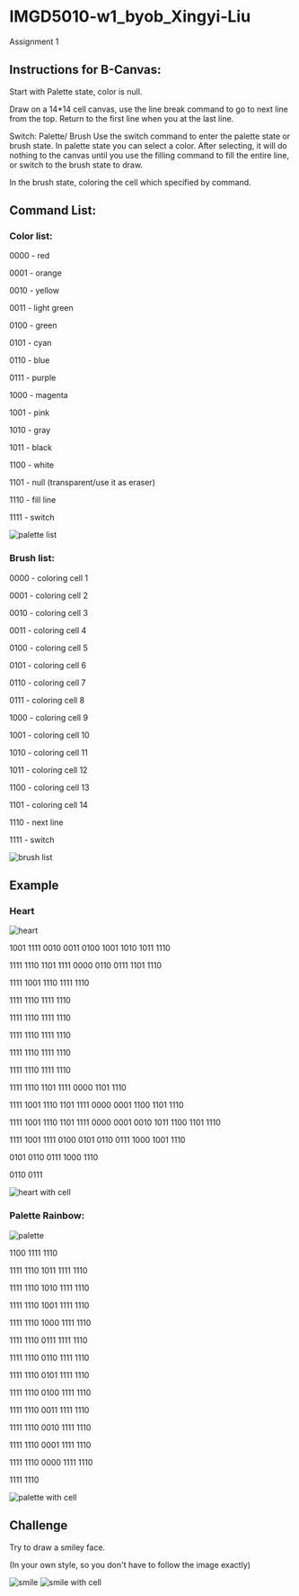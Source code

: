 # IMGD5010-w1_byob_Xingyi-Liu
Assignment 1

## Instructions for B-Canvas:
Start with Palette state, color is null.

Draw on a 14*14 cell canvas, use the line break command to go to next line from the top. Return to the first line when you at the last line.

Switch: Palette/ Brush
Use the switch command to enter the palette state or brush state. In palette state you can select a color. After selecting, it will do nothing to the canvas until you use the filling command to fill the entire line, or switch to the brush state to draw.

In the brush state, coloring the cell which specified by command.


## Command List:
### Color list:
0000 - red

0001 - orange

0010 - yellow

0011 - light green

0100 - green

0101 - cyan

0110 - blue

0111 - purple

1000 - magenta

1001 - pink

1010 - gray 

1011 - black

1100 - white 

1101 - null 
(transparent/use it as eraser)

1110 - fill line

1111 - switch

![palette list](https://github.com/user-attachments/assets/2bdd5834-0207-4f8d-b1fd-ecc62c62fdf0)

### Brush list:
0000 - coloring cell 1

0001 - coloring cell 2

0010 - coloring cell 3

0011 - coloring cell 4

0100 - coloring cell 5

0101 - coloring cell 6

0110 - coloring cell 7

0111 - coloring cell 8

1000 - coloring cell 9

1001 - coloring cell 10

1010 - coloring cell 11

1011 - coloring cell 12

1100 - coloring cell 13

1101 - coloring cell 14

1110 - next line

1111 - switch

![brush list](https://github.com/user-attachments/assets/f52af3fe-ba32-4261-825b-ae16c52a42d9)




## Example
### Heart
![heart](https://github.com/user-attachments/assets/e4353a76-1c42-42e6-a182-c78e65fd1b1d)

1001 1111 0010 0011 0100 1001 1010 1011 1110

1111 1110 1101 1111 0000 0110 0111 1101 1110

1111 1001 1110 1111 1110

1111 1110 1111 1110

1111 1110 1111 1110

1111 1110 1111 1110

1111 1110 1111 1110

1111 1110 1111 1110

1111 1110 1101 1111 0000 1101 1110

1111 1001 1110 1101 1111 0000 0001 1100 1101 1110

1111 1001 1110 1101 1111 0000 0001 0010 1011 1100 1101 1110

1111 1001 1111 0100 0101 0110 0111 1000 1001 1110

0101 0110 0111 1000 1110

0110 0111

![heart with cell](https://github.com/user-attachments/assets/eef37a7b-0a18-4ed4-82ad-d4c6938bedc7)


### Palette Rainbow:
![palette](https://github.com/user-attachments/assets/5dd62788-40fe-4800-b129-9c6816e398d1)

1100 1111 1110

1111 1110 1011 1111 1110

1111 1110 1010 1111 1110

1111 1110 1001 1111 1110

1111 1110 1000 1111 1110

1111 1110 0111 1111 1110

1111 1110 0110 1111 1110

1111 1110 0101 1111 1110

1111 1110 0100 1111 1110

1111 1110 0011 1111 1110

1111 1110 0010 1111 1110

1111 1110 0001 1111 1110

1111 1110 0000 1111 1110

1111 1110

![palette with cell](https://github.com/user-attachments/assets/aa4f6b96-f16a-41e2-8759-2e4884041f6b)


## Challenge
Try to draw a smiley face.

(In your own style, so you don't have to follow the image exactly)

![smile](https://github.com/user-attachments/assets/600dc333-8660-49d3-b8d8-d8d4c39b20f2)
![smile with cell](https://github.com/user-attachments/assets/7e6a1c08-eadf-4b4b-a0bd-a202e722eaf0)
